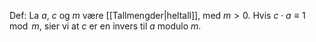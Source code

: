 Def:
La $a$, $c$ og $m$ være [[Tallmengder|heltall]], med $m > 0$. Hvis $c \cdot a \equiv 1 \mod m$, sier vi at $c$ er en invers til $a$ modulo $m$.